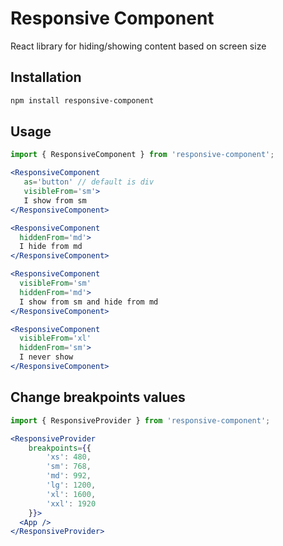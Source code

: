 # Responsive Component

React library for hiding/showing content based on screen size

## Installation

```bash
npm install responsive-component
```

## Usage

```jsx
import { ResponsiveComponent } from 'responsive-component';

<ResponsiveComponent
   as='button' // default is div
   visibleFrom='sm'>
   I show from sm
</ResponsiveComponent>

<ResponsiveComponent
  hiddenFrom='md'>
  I hide from md
</ResponsiveComponent>

<ResponsiveComponent
  visibleFrom='sm'
  hiddenFrom='md'>
  I show from sm and hide from md
</ResponsiveComponent>

<ResponsiveComponent
  visibleFrom='xl'
  hiddenFrom='sm'>
  I never show
</ResponsiveComponent>
```

## Change breakpoints values 

```jsx
import { ResponsiveProvider } from 'responsive-component';

<ResponsiveProvider
    breakpoints={{
        'xs': 480,
        'sm': 768,
        'md': 992,
        'lg': 1200,
        'xl': 1600,
        'xxl': 1920
    }}>
  <App />
</ResponsiveProvider>
```



